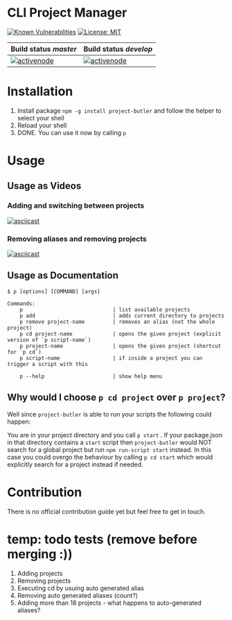 # CLI Project Manager

[![Known Vulnerabilities](https://snyk.io/test/github/activenode/project-butler/badge.svg)](https://snyk.io/test/github/activenode/project-butler)
[![License: MIT](https://img.shields.io/badge/License-MIT-green.svg)](https://opensource.org/licenses/MIT)

| Build status _master_                                                                                                                                          | Build status _develop_                                                                                                                                           |
| -------------------------------------------------------------------------------------------------------------------------------------------------------------- | ---------------------------------------------------------------------------------------------------------------------------------------------------------------- |
| [![activenode](https://circleci.com/gh/activenode/project-butler/tree/master.svg?style=shield)](https://circleci.com/gh/activenode/project-butler/tree/master) | [![activenode](https://circleci.com/gh/activenode/project-butler/tree/develop.svg?style=shield)](https://circleci.com/gh/activenode/project-butler/tree/develop) |

# Installation

1. Install package `npm -g install project-butler` and follow the helper to select your shell
2. Reload your shell
3. DONE. You can use it now by calling `p`

# Usage

## Usage as Videos

### Adding and switching between projects

[![asciicast](https://asciinema.org/a/360307.svg)](https://asciinema.org/a/360307)

### Removing aliases and removing projects

[![asciicast](https://asciinema.org/a/360527.svg)](https://asciinema.org/a/360527)

## Usage as Documentation

```
$ p [options] [COMMAND] [args]

Commands:
    p                             | list available projects
    p add                         | adds current directory to projects
    p remove project-name         | removes an alias (not the whole project)
    p cd project-name             | opens the given project (explicit version of `p script-name`)
    p project-name                | opens the given project (shortcut for `p cd`)
    p script-name                 | if inside a project you can trigger a script with this

    p --help                      | show help menu
```

## Why would I choose `p cd project` over `p project`?

Well since `project-butler` is able to run your scripts the following could happen:

You are in your project directory and you call `p start` . If your package.json in that directory contains a `start` script then `project-butler` would NOT search for a global project but run `npm run-script start` instead. In this case you could overgo the behaviour by calling `p cd start` which would explicitly search for a project instead if needed.

# Contribution

There is no official contribution guide yet but feel free to get in touch.

# temp: todo tests (remove before merging :))

1. Adding projects
2. Removing projects
3. Executing cd by usuing auto generated alias
4. Removing auto generated aliases (count?)
5. Adding more than 18 projects - what happens to auto-generated aliases?
